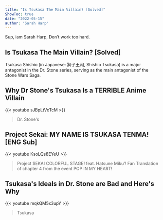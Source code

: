 ```yaml
---
title: "Is Tsukasa The Main Villain? [Solved]"
ShowToc: true 
date: "2022-05-15"
author: "Sarah Harp" 
---
```


Sup, iam Sarah Harp, Don’t work too hard.
## Is Tsukasa The Main Villain? [Solved]
 Tsukasa Shishio (in Japanese: 獅子王司, Shishiō Tsukasa) is a major antagonist in the Dr. Stone series, serving as the main antagonist of the Stone Wars Saga.

## Why Dr Stone's Tsukasa Is a TERRIBLE Anime Villain
{{< youtube sJBpLtVoTcM >}}
>Dr. Stone's 

## Project Sekai: MY NAME IS TSUKASA TENMA! [ENG Sub]
{{< youtube KsoLQs8EYeU >}}
>Project SEKAI COLORFUL STAGE! feat. Hatsune Miku'! Fan Translation of chapter 4 from the event POP IN MY HEART!

## Tsukasa's Ideals in Dr. Stone are Bad and Here's Why
{{< youtube mqkQM5x3upY >}}
>Tsukasa

